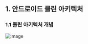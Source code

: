 ## 1. 안드로이드 클린 아키텍처
   ### 1.1 클린 아키텍처 개념
   
  ![image](https://github.com/kstappmanager/ksmartech/assets/152848192/051383c4-02cd-4d54-b452-b4a74bd0a5d9)


